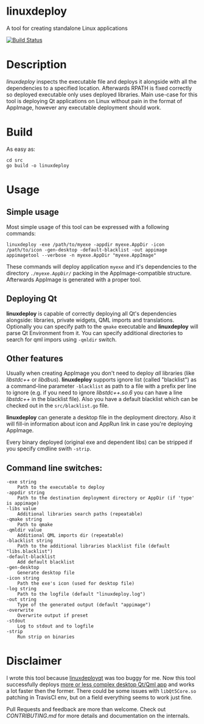 # linuxdeploy
A tool for creating standalone Linux applications

[![Build Status](https://travis-ci.org/Ribtoks/linuxdeploy.svg?branch=master)](https://travis-ci.org/Ribtoks/linuxdeploy)

# Description
_linuxdeploy_ inspects the executable file and deploys it alongside with all the dependencies to a specified location. Afterwards RPATH is fixed correctly so deployed executable only uses deployed libraries. Main use-case for this tool is deploying Qt applications on Linux without pain in the format of AppImage, however any executable deployment should work.

# Build

As easy as:

    cd src
    go build -o linuxdeploy
 
# Usage

## Simple usage

Most simple usage of this tool can be expressed with a following commands:

    linuxdeploy -exe /path/to/myexe -appdir myexe.AppDir -icon /path/to/icon -gen-desktop -default-blacklist -out appimage
    appimagetool --verbose -n myexe.AppDir "myexe.AppImage"
   
These commands will deploy application `myexe` and it's dependencies to the directory `./myexe.AppDir/` packing in the AppImage-compatible structure. Afterwards AppImage is generated with a proper tool.

## Deploying Qt

**linuxdeploy** is capable of correctly deploying all Qt's dependencies alongside: libraries, private widgets, QML imports and translations. Optionally you can specify path to the `qmake` executable and **linuxdeploy** will parse Qt Environment from it. You can specify additional directories to search for qml impors using `-qmldir` switch.

## Other features

Usually when creating AppImage you don't need to deploy _all_ libraries (like _libstdc++_ or _libdbus_). **linuxdeploy** supports ignore list (called "blacklist") as a command-line parameter `-blacklist` as path to a file with a prefix per line to ignore (e.g. if you need to ignore _libstdc++.so.6_ you can have a line _libstdc++_ in the blacklist file). Also you have a default blacklist which can be checked out in the `src/blacklist.go` file.

**linuxdeploy** can generate a desktop file in the deployment directory. Also it will fill-in information about icon and AppRun link in case you're deploying AppImage.

Every binary deployed (original exe and dependent libs) can be stripped if you specify cmdline swith `-strip`.

## Command line switches:
 
    -exe string
     	Path to the executable to deploy
    -appdir string
     	Path to the destination deployment directory or AppDir (if 'type' is appimage)
    -libs value
     	Additional libraries search paths (repeatable)
    -qmake string
     	Path to qmake
    -qmldir value
     	Additional QML imports dir (repeatable)
    -blacklist string
     	Path to the additional libraries blacklist file (default "libs.blacklist")
    -default-blacklist
     	Add default blacklist
    -gen-desktop
     	Generate desktop file
    -icon string
     	Path the exe's icon (used for desktop file)
    -log string
     	Path to the logfile (default "linuxdeploy.log")
    -out string
     	Type of the generated output (default "appimage")
    -overwrite
     	Overwrite output if preset
    -stdout
     	Log to stdout and to logfile
    -strip
     	Run strip on binaries

# Disclaimer

I wrote this tool because [linuxdeployqt](https://github.com/probonopd/linuxdeployqt/) was too buggy for me. Now this tool successfully deploys [more or less complex desktop Qt/Qml app](https://github.com/ribtoks/xpiks) and works a lot faster then the former. There could be some issues with `libQt5Core.so` patching in TravisCI env, but on a field everything seems to work just fine.

Pull Requests and feedback are more than welcome. Check out _CONTRIBUTING.md_ for more details and documentation on the internals.

